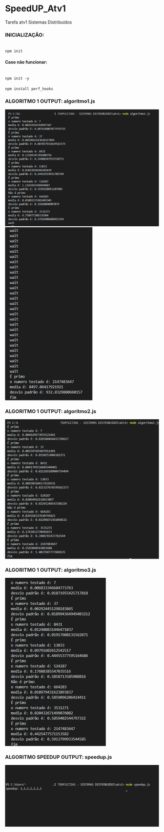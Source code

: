 # SpeedUP_Atv1
Tarefa atv1 Sistemas Distribuídos


<h3>INICIALIZAÇÃO: </h3>

<code>
npm init
</code>

<h4>Caso não funcionar:</h4>

<code>
npm init -y
</code>
<code>
npm install perf_hooks
</code>

<h3>ALGORITMO 1 OUTPUT:  algoritmo1.js </h3>
<img src="https://github.com/victor-m302/SpeedUP_Atv1/blob/main/assets/1.PNG?raw=true"/>

<img src="https://github.com/victor-m302/SpeedUP_Atv1/blob/main/assets/2.PNG?raw=true"/>

<h3>ALGORITMO 1 OUTPUT:  algoritmo2.js </h3>

<img src="https://github.com/victor-m302/SpeedUP_Atv1/blob/main/assets/algo2.PNG?raw=true"/>
<h3>ALGORITMO 1 OUTPUT:  algoritmo3.js </h3>
<img src="https://github.com/victor-m302/SpeedUP_Atv1/blob/main/assets/algo3.PNG?raw=true"/>
<h3>ALGORITMO SPEEDUP OUTPUT: speedup.js </h3>
<img src="https://github.com/victor-m302/SpeedUP_Atv1/blob/main/assets/speedup.PNG?raw=true"/>

